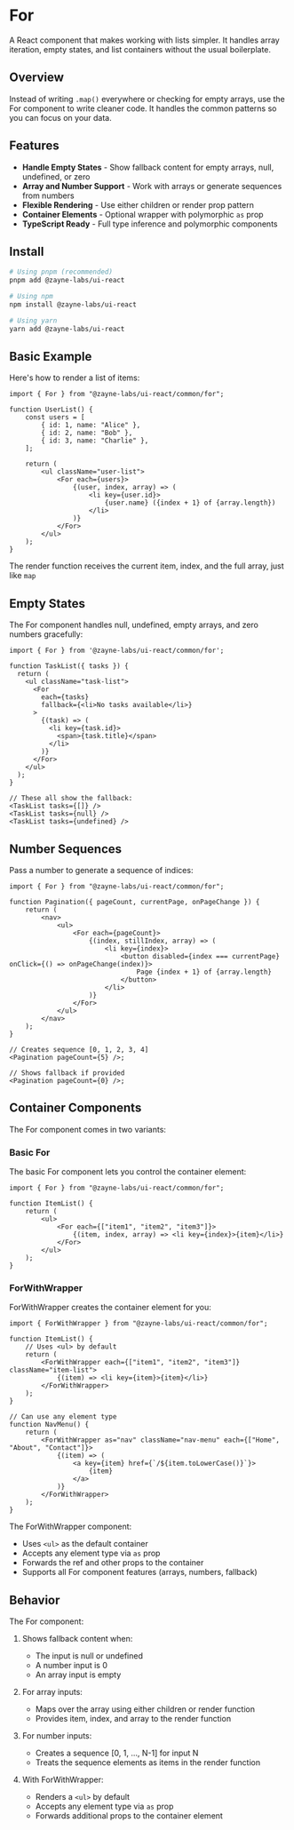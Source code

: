 # For

A React component that makes working with lists simpler. It handles array iteration, empty states, and list containers without the usual boilerplate.

## Overview

Instead of writing `.map()` everywhere or checking for empty arrays, use the For component to write cleaner code. It handles the common patterns so you can focus on your data.

## Features

- **Handle Empty States** - Show fallback content for empty arrays, null, undefined, or zero
- **Array and Number Support** - Work with arrays or generate sequences from numbers
- **Flexible Rendering** - Use either children or render prop pattern
- **Container Elements** - Optional wrapper with polymorphic `as` prop
- **TypeScript Ready** - Full type inference and polymorphic components

## Install

```bash
# Using pnpm (recommended)
pnpm add @zayne-labs/ui-react

# Using npm
npm install @zayne-labs/ui-react

# Using yarn
yarn add @zayne-labs/ui-react
```

## Basic Example

Here's how to render a list of items:

```tsx
import { For } from "@zayne-labs/ui-react/common/for";

function UserList() {
	const users = [
		{ id: 1, name: "Alice" },
		{ id: 2, name: "Bob" },
		{ id: 3, name: "Charlie" },
	];

	return (
		<ul className="user-list">
			<For each={users}>
				{(user, index, array) => (
					<li key={user.id}>
						{user.name} ({index + 1} of {array.length})
					</li>
				)}
			</For>
		</ul>
	);
}
```

The render function receives the current item, index, and the full array, just like `map`

## Empty States

The For component handles null, undefined, empty arrays, and zero numbers gracefully:

```tsx
import { For } from '@zayne-labs/ui-react/common/for';

function TaskList({ tasks }) {
  return (
    <ul className="task-list">
      <For
        each={tasks}
        fallback={<li>No tasks available</li>}
      >
        {(task) => (
          <li key={task.id}>
            <span>{task.title}</span>
          </li>
        )}
      </For>
    </ul>
  );
}

// These all show the fallback:
<TaskList tasks={[]} />
<TaskList tasks={null} />
<TaskList tasks={undefined} />
```

## Number Sequences

Pass a number to generate a sequence of indices:

```tsx
import { For } from "@zayne-labs/ui-react/common/for";

function Pagination({ pageCount, currentPage, onPageChange }) {
	return (
		<nav>
			<ul>
				<For each={pageCount}>
					{(index, stillIndex, array) => (
						<li key={index}>
							<button disabled={index === currentPage} onClick={() => onPageChange(index)}>
								Page {index + 1} of {array.length}
							</button>
						</li>
					)}
				</For>
			</ul>
		</nav>
	);
}

// Creates sequence [0, 1, 2, 3, 4]
<Pagination pageCount={5} />;

// Shows fallback if provided
<Pagination pageCount={0} />;
```

## Container Components

The For component comes in two variants:

### Basic For

The basic For component lets you control the container element:

```tsx
import { For } from "@zayne-labs/ui-react/common/for";

function ItemList() {
	return (
		<ul>
			<For each={["item1", "item2", "item3"]}>
				{(item, index, array) => <li key={index}>{item}</li>}
			</For>
		</ul>
	);
}
```

### ForWithWrapper

ForWithWrapper creates the container element for you:

```tsx
import { ForWithWrapper } from "@zayne-labs/ui-react/common/for";

function ItemList() {
	// Uses <ul> by default
	return (
		<ForWithWrapper each={["item1", "item2", "item3"]} className="item-list">
			{(item) => <li key={item}>{item}</li>}
		</ForWithWrapper>
	);
}

// Can use any element type
function NavMenu() {
	return (
		<ForWithWrapper as="nav" className="nav-menu" each={["Home", "About", "Contact"]}>
			{(item) => (
				<a key={item} href={`/${item.toLowerCase()}`}>
					{item}
				</a>
			)}
		</ForWithWrapper>
	);
}
```

The ForWithWrapper component:

- Uses `<ul>` as the default container
- Accepts any element type via `as` prop
- Forwards the ref and other props to the container
- Supports all For component features (arrays, numbers, fallback)

## Behavior

The For component:

1. Shows fallback content when:
   - The input is null or undefined
   - A number input is 0
   - An array input is empty

2. For array inputs:
   - Maps over the array using either children or render function
   - Provides item, index, and array to the render function

3. For number inputs:
   - Creates a sequence [0, 1, ..., N-1] for input N
   - Treats the sequence elements as items in the render function

4. With ForWithWrapper:
   - Renders a `<ul>` by default
   - Accepts any element type via `as` prop
   - Forwards additional props to the container element
